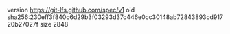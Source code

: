 version https://git-lfs.github.com/spec/v1
oid sha256:230eff3f840c6d29b3f03293d37c446e0cc30148ab72843893cd91720b27027f
size 2848
